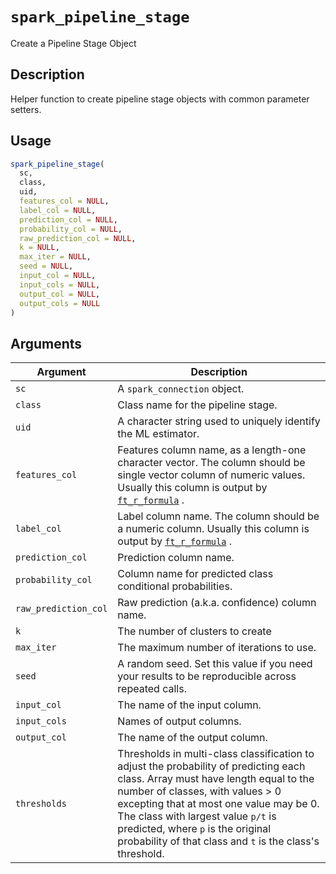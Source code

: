 # `spark_pipeline_stage`

Create a Pipeline Stage Object


## Description

Helper function to create pipeline stage objects with common parameter setters.


## Usage

```r
spark_pipeline_stage(
  sc,
  class,
  uid,
  features_col = NULL,
  label_col = NULL,
  prediction_col = NULL,
  probability_col = NULL,
  raw_prediction_col = NULL,
  k = NULL,
  max_iter = NULL,
  seed = NULL,
  input_col = NULL,
  input_cols = NULL,
  output_col = NULL,
  output_cols = NULL
)
```


## Arguments

Argument      |Description
------------- |----------------
`sc`     |     A `spark_connection` object.
`class`     |     Class name for the pipeline stage.
`uid`     |     A character string used to uniquely identify the ML estimator.
`features_col`     |     Features column name, as a length-one character vector. The column should be single vector column of numeric values. Usually this column is output by [`ft_r_formula`](#ftrformula) .
`label_col`     |     Label column name. The column should be a numeric column. Usually this column is output by [`ft_r_formula`](#ftrformula) .
`prediction_col`     |     Prediction column name.
`probability_col`     |     Column name for predicted class conditional probabilities.
`raw_prediction_col`     |     Raw prediction (a.k.a. confidence) column name.
`k`     |     The number of clusters to create
`max_iter`     |     The maximum number of iterations to use.
`seed`     |     A random seed. Set this value if you need your results to be reproducible across repeated calls.
`input_col`     |     The name of the input column.
`input_cols`     |     Names of output columns.
`output_col`     |     The name of the output column.
`thresholds`     |     Thresholds in multi-class classification to adjust the probability of predicting each class. Array must have length equal to the number of classes, with values > 0 excepting that at most one value may be 0. The class with largest value `p/t` is predicted, where `p` is the original probability of that class and `t` is the class's threshold.


